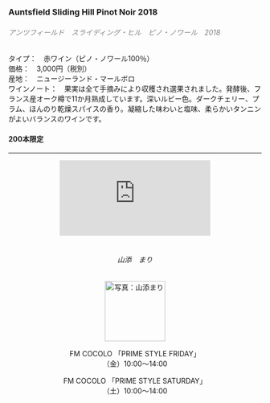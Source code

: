 ### Auntsfield Sliding Hill Pinot Noir 2018
###### <font color="gray">アンツフィールド　スライディング・ヒル　ピノ・ノワール　2018</font>

タイプ：　赤ワイン（ピノ・ノワール100％）  
価格：　3,000円（税別）  
産地：　ニュージーランド・マールボロ  
ワインノート：　果実は全て手摘みにより収穫され選果されました。発酵後、フランス産オーク樽で11か月熟成しています。深いルビー色。ダークチェリー、プラム、ほんのり乾燥スパイスの香り。凝縮した味わいと塩味、柔らかいタンニンがよいバランスのワインです。

#### 200本限定


<hr>
<div style="position:relative;text-align:center">
<div class="embed-pf-wrap">
<iframe src="https://www.youtube.com/embed/MoQS6EaEcXQ" frameborder="0" allow="accelerometer; autoplay; clipboard-write; encrypted-media; gyroscope; picture-in-picture" allowfullscreen></iframe>
</div>
<div>
<br>

  

<div style="text-align:center">

###### 山添　まり

<img src="images/yamazoe.jpg" width=120 alt="写真：山添まり" /></div>

FM COCOLO 「PRIME STYLE FRIDAY」  
（金）10:00〜14:00  
  
FM COCOLO 「PRIME STYLE SATURDAY」  
（土）10:00〜14:00  
